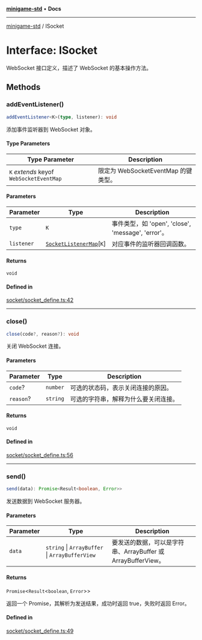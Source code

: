 [**minigame-std**](../README.md) • **Docs**

***

[minigame-std](../README.md) / ISocket

# Interface: ISocket

WebSocket 接口定义，描述了 WebSocket 的基本操作方法。

## Methods

### addEventListener()

```ts
addEventListener<K>(type, listener): void
```

添加事件监听器到 WebSocket 对象。

#### Type Parameters

| Type Parameter | Description |
| ------ | ------ |
| `K` *extends* keyof `WebSocketEventMap` | 限定为 WebSocketEventMap 的键类型。 |

#### Parameters

| Parameter | Type | Description |
| ------ | ------ | ------ |
| `type` | `K` | 事件类型，如 'open', 'close', 'message', 'error'。 |
| `listener` | [`SocketListenerMap`](SocketListenerMap.md)\[`K`\] | 对应事件的监听器回调函数。 |

#### Returns

`void`

#### Defined in

[socket/socket\_define.ts:42](https://github.com/JiangJie/minigame-std/blob/1fb9a762786cb461df809682ecf1703bbcf00b3a/src/std/socket/socket_define.ts#L42)

***

### close()

```ts
close(code?, reason?): void
```

关闭 WebSocket 连接。

#### Parameters

| Parameter | Type | Description |
| ------ | ------ | ------ |
| `code`? | `number` | 可选的状态码，表示关闭连接的原因。 |
| `reason`? | `string` | 可选的字符串，解释为什么要关闭连接。 |

#### Returns

`void`

#### Defined in

[socket/socket\_define.ts:56](https://github.com/JiangJie/minigame-std/blob/1fb9a762786cb461df809682ecf1703bbcf00b3a/src/std/socket/socket_define.ts#L56)

***

### send()

```ts
send(data): Promise<Result<boolean, Error>>
```

发送数据到 WebSocket 服务器。

#### Parameters

| Parameter | Type | Description |
| ------ | ------ | ------ |
| `data` | `string` \| `ArrayBuffer` \| `ArrayBufferView` | 要发送的数据，可以是字符串、ArrayBuffer 或 ArrayBufferView。 |

#### Returns

`Promise`\<`Result`\<`boolean`, `Error`\>\>

返回一个 Promise，其解析为发送结果，成功时返回 true，失败时返回 Error。

#### Defined in

[socket/socket\_define.ts:49](https://github.com/JiangJie/minigame-std/blob/1fb9a762786cb461df809682ecf1703bbcf00b3a/src/std/socket/socket_define.ts#L49)
